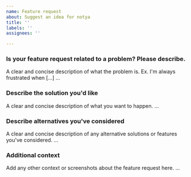 ```yaml
---
name: Feature request
about: Suggest an idea for notya
title: ''
labels: ''
assignees: ''

---
```


### Is your feature request related to a problem? Please describe.
A clear and concise description of what the problem is. Ex. I'm always frustrated when [...]
 ...

### Describe the solution you'd like
A clear and concise description of what you want to happen.
 ...

### Describe alternatives you've considered
A clear and concise description of any alternative solutions or features you've considered.
 ...

### Additional context
Add any other context or screenshots about the feature request here.
 ...
